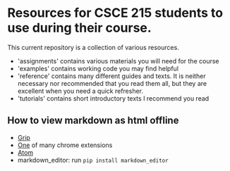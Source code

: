 # Resources for CSCE 215 students to use during their course.

This current repository is a collection of various resources.

- 'assignments' contains various materials you will need for the course
- 'examples' contains working code you may find helpful
- 'reference' contains many different guides and texts. It is neither
necessary nor recommended that you read them all, but they are
excellent when you need a quick  refresher.
- 'tutorials' contains short introductory texts I recommend you read

## How to view markdown as html offline
- [Grip](https://github.com/joeyespo/grip)
- [One](https://chrome.google.com/webstore/detail/markdown-preview-plus/febilkbfcbhebfnokafefeacimjdckgl)
of many chrome extensions
- [Atom](https://atom.io/)
- markdown_editor: run `pip install markdown_editor`
